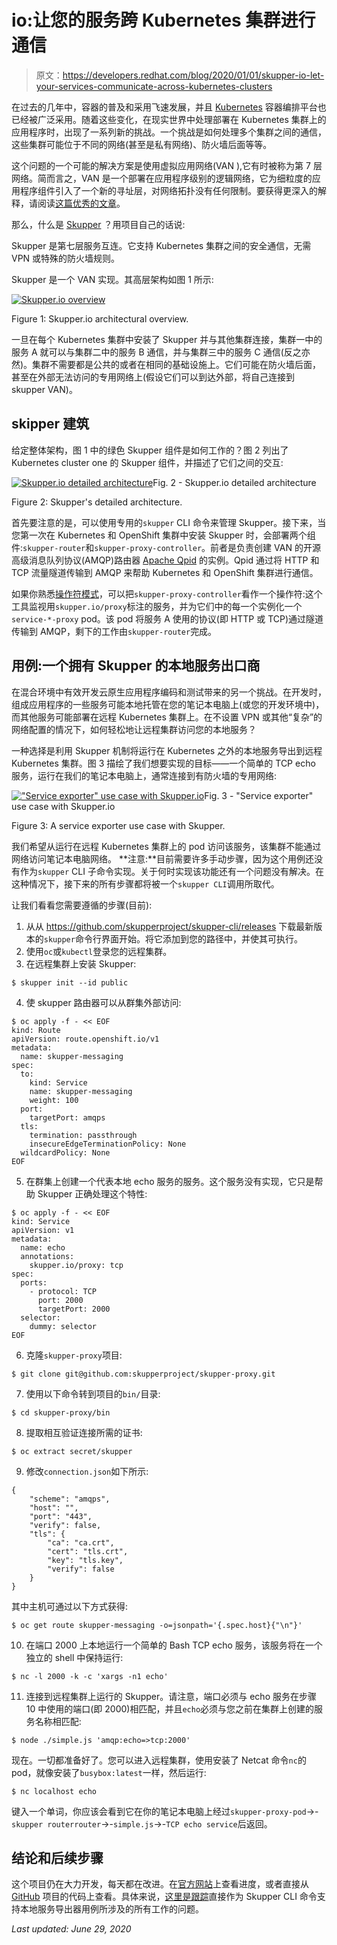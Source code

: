 # io:让您的服务跨 Kubernetes 集群进行通信

> 原文：<https://developers.redhat.com/blog/2020/01/01/skupper-io-let-your-services-communicate-across-kubernetes-clusters>

在过去的几年中，容器的普及和采用飞速发展，并且 [Kubernetes](https://developers.redhat.com/topics/kubernetes/) 容器编排平台也已经被广泛采用。随着这些变化，在现实世界中处理部署在 Kubernetes 集群上的应用程序时，出现了一系列新的挑战。一个挑战是如何处理多个集群之间的通信，这些集群可能位于不同的网络(甚至是私有网络)、防火墙后面等等。

这个问题的一个可能的解决方案是使用虚拟应用网络(VAN ),它有时被称为第 7 层网络。简而言之，VAN 是一个部署在应用程序级别的逻辑网络，它为细粒度的应用程序组件引入了一个新的寻址层，对网络拓扑没有任何限制。要获得更深入的解释，请阅读[这篇优秀的文章](https://netprototalk.com/2019/11/12/virtual-application-networks-for-hybrid-cloud-interconnect/)。

那么，什么是 [Skupper](https://skupper.io) ？用项目自己的话说:

Skupper 是第七层服务互连。它支持 Kubernetes 集群之间的安全通信，无需 VPN 或特殊的防火墙规则。

Skupper 是一个 VAN 实现。其高层架构如图 1 所示:

[![Skupper.io overview](img/7d879d1dd28f6002eea599619de2c7dd.png "skupper-overview")](/sites/default/files/blog/2019/12/skupper-overview.png)

Figure 1: Skupper.io architectural overview.

一旦在每个 Kubernetes 集群中安装了 Skupper 并与其他集群连接，集群一中的服务 A 就可以与集群二中的服务 B 通信，并与集群三中的服务 C 通信(反之亦然)。集群不需要都是公共的或者在相同的基础设施上。它们可能在防火墙后面，甚至在外部无法访问的专用网络上(假设它们可以到达外部，将自己连接到 skupper VAN)。

## skipper 建筑

给定整体架构，图 1 中的绿色 Skupper 组件是如何工作的？图 2 列出了 Kubernetes cluster one 的 Skupper 组件，并描述了它们之间的交互:

[![Skupper.io detailed architecture](img/7f9d006d6f246f65879ab9ff4e34979a.png "skupper-detailed-architecture")](/sites/default/files/blog/2019/12/skupper-detailed-architecture.png)Fig. 2 - Skupper.io detailed architecture

Figure 2: Skupper's detailed architecture.

首先要注意的是，可以使用专用的`skupper` CLI 命令来管理 Skupper。接下来，当您第一次在 Kubernetes 和 OpenShift 集群中安装 Skupper 时，会部署两个组件:`skupper-router`和`skupper-proxy-controller`。前者是负责创建 VAN 的开源高级消息队列协议(AMQP)路由器 [Apache Qpid](https://qpid.apache.org/) 的实例。Qpid 通过将 HTTP 和 TCP 流量隧道传输到 AMQP 来帮助 Kubernetes 和 OpenShift 集群进行通信。

如果你熟悉[操作符模式](https://kubernetes.io/docs/concepts/extend-kubernetes/operator/)，可以把`skupper-proxy-controller`看作一个操作符:这个工具监视用`skupper.io/proxy`标注的服务，并为它们中的每一个实例化一个`service-*-proxy` pod。该 pod 将服务 A 使用的协议(即 HTTP 或 TCP)通过隧道传输到 AMQP，剩下的工作由`skupper-router`完成。

## 用例:一个拥有 Skupper 的本地服务出口商

在混合环境中有效开发云原生应用程序编码和测试带来的另一个挑战。在开发时，组成应用程序的一些服务可能本地托管在您的笔记本电脑上(或您的开发环境中)，而其他服务可能部署在远程 Kubernetes 集群上。在不设置 VPN 或其他“复杂”的网络配置的情况下，如何轻松地让远程集群访问您的本地服务？

一种选择是利用 Skupper 机制将运行在 Kubernetes 之外的本地服务导出到远程 Kubernetes 集群。图 3 描绘了我们想要实现的目标——一个简单的 TCP echo 服务，运行在我们的笔记本电脑上，通常连接到有防火墙的专用网络:

[![&quot;Service exporter&quot; use case with Skupper.io](img/c36bd03b5573973e1438d6671f5eefe4.png "service-exporter")](/sites/default/files/blog/2019/12/service-exporter.png)Fig. 3 - "Service exporter" use case with Skupper.io

Figure 3: A service exporter use case with Skupper.

我们希望从运行在远程 Kubernetes 集群上的 pod 访问该服务，该集群不能通过网络访问笔记本电脑网络。
**注意:**目前需要许多手动步骤，因为这个用例还没有作为`skupper` CLI 子命令实现。关于何时实现该功能还有一个问题没有解决。在这种情况下，接下来的所有步骤都将被一个`skupper CLI`调用所取代。

让我们看看您需要遵循的步骤(目前):

1.  从从 https://github.com/skupperproject/skupper-cli/releases 下载最新版本的`skupper`命令行界面开始。将它添加到您的路径中，并使其可执行。
2.  使用`oc`或`kubectl`登录您的远程集群。
3.  在远程集群上安装 Skupper:

```
$ skupper init --id public
```

4.  使 skupper 路由器可以从群集外部访问:

```
$ oc apply -f - << EOF
kind: Route
apiVersion: route.openshift.io/v1
metadata:
  name: skupper-messaging
spec:
  to:
    kind: Service
    name: skupper-messaging
    weight: 100
  port:
    targetPort: amqps
  tls:
    termination: passthrough
    insecureEdgeTerminationPolicy: None
  wildcardPolicy: None
EOF

```

5.  在群集上创建一个代表本地 echo 服务的服务。这个服务没有实现，它只是帮助 Skupper 正确处理这个特性:

```
$ oc apply -f - << EOF
kind: Service
apiVersion: v1
metadata:
  name: echo
  annotations:
    skupper.io/proxy: tcp
spec:
  ports:
    - protocol: TCP
      port: 2000
      targetPort: 2000
  selector:
    dummy: selector
EOF
```

6.  克隆`skupper-proxy`项目:

```
$ git clone git@github.com:skupperproject/skupper-proxy.git
```

7.  使用以下命令转到项目的`bin/`目录:

```
$ cd skupper-proxy/bin
```

8.  提取相互验证连接所需的证书:

```
$ oc extract secret/skupper
```

9.  修改`connection.json`如下所示:

```
{
    "scheme": "amqps",
    "host": "",
    "port": "443",
    "verify": false,
    "tls": {
        "ca": "ca.crt",
        "cert": "tls.crt",
        "key": "tls.key",
        "verify": false
    }
}
```

其中主机可通过以下方式获得:

```
$ oc get route skupper-messaging -o=jsonpath='{.spec.host}{"\n"}'
```

10.  在端口 2000 上本地运行一个简单的 Bash TCP echo 服务，该服务将在一个独立的 shell 中保持运行:

```
$ nc -l 2000 -k -c 'xargs -n1 echo'
```

11.  连接到远程集群上运行的 Skupper。请注意，端口必须与 echo 服务在步骤 10 中使用的端口(即 2000)相匹配，并且`echo`必须与您之前在集群上创建的服务名称相匹配:

```
$ node ./simple.js 'amqp:echo=>tcp:2000'
```

现在。一切都准备好了。您可以进入远程集群，使用安装了 Netcat 命令`nc`的 pod，就像安装了`busybox:latest`一样，然后运行:

```
$ nc localhost echo
```

键入一个单词，你应该会看到它在你的笔记本电脑上经过`skupper-proxy-pod`->-`skupper routerrouter`->-`simple.js`->-`TCP echo service`后返回。

## 结论和后续步骤

这个项目仍在大力开发，每天都在改进。在[官方网站](https://skupper.io)上查看进度，或者直接从 [GitHub](https://github.com/skupperproject) 项目的代码上查看。具体来说，[这里是跟踪](https://github.com/skupperproject/skupper-cli/issues/11)直接作为 Skupper CLI 命令支持本地服务导出器用例所涉及的所有工作的问题。

*Last updated: June 29, 2020*